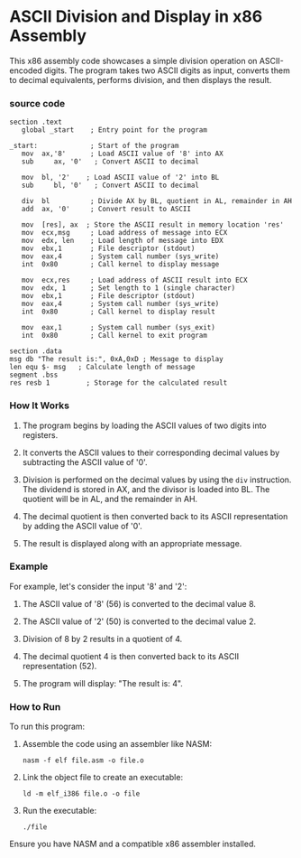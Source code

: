 # ASCII Division and Display in x86 Assembly

This x86 assembly code showcases a simple division operation on ASCII-encoded digits. The program takes two ASCII digits as input, converts them to decimal equivalents, performs division, and then displays the result.

### source code

```assembly
section	.text
   global _start    ; Entry point for the program
	
_start:             ; Start of the program
   mov	ax,'8'      ; Load ASCII value of '8' into AX
   sub     ax, '0'   ; Convert ASCII to decimal
	
   mov 	bl, '2'    ; Load ASCII value of '2' into BL
   sub     bl, '0'   ; Convert ASCII to decimal
	
   div 	bl          ; Divide AX by BL, quotient in AL, remainder in AH
   add	ax, '0'     ; Convert result to ASCII
	
   mov 	[res], ax  ; Store the ASCII result in memory location 'res'
   mov	ecx,msg	    ; Load address of message into ECX
   mov	edx, len    ; Load length of message into EDX
   mov	ebx,1	    ; File descriptor (stdout)
   mov	eax,4	    ; System call number (sys_write)
   int	0x80	    ; Call kernel to display message
	
   mov	ecx,res     ; Load address of ASCII result into ECX
   mov	edx, 1      ; Set length to 1 (single character)
   mov	ebx,1	    ; File descriptor (stdout)
   mov	eax,4	    ; System call number (sys_write)
   int	0x80	    ; Call kernel to display result
	
   mov	eax,1	    ; System call number (sys_exit)
   int	0x80	    ; Call kernel to exit program
	
section .data
msg db "The result is:", 0xA,0xD ; Message to display
len equ $- msg   ; Calculate length of message
segment .bss
res resb 1         ; Storage for the calculated result
```

### How It Works

1. The program begins by loading the ASCII values of two digits into registers.

2. It converts the ASCII values to their corresponding decimal values by subtracting the ASCII value of '0'.

3. Division is performed on the decimal values by using the `div` instruction. The dividend is stored in AX, and the divisor is loaded into BL. The quotient will be in AL, and the remainder in AH.

4. The decimal quotient is then converted back to its ASCII representation by adding the ASCII value of '0'.

5. The result is displayed along with an appropriate message.

### Example

For example, let's consider the input '8' and '2':

1. The ASCII value of '8' (56) is converted to the decimal value 8.

2. The ASCII value of '2' (50) is converted to the decimal value 2.

3. Division of 8 by 2 results in a quotient of 4.

4. The decimal quotient 4 is then converted back to its ASCII representation (52).

5. The program will display: "The result is: 4".

### How to Run

To run this program:

1. Assemble the code using an assembler like NASM:
   ```
   nasm -f elf file.asm -o file.o
   ```

2. Link the object file to create an executable:
   ```
   ld -m elf_i386 file.o -o file
   ```

3. Run the executable:
   ```
   ./file
   ```

Ensure you have NASM and a compatible x86 assembler installed.
